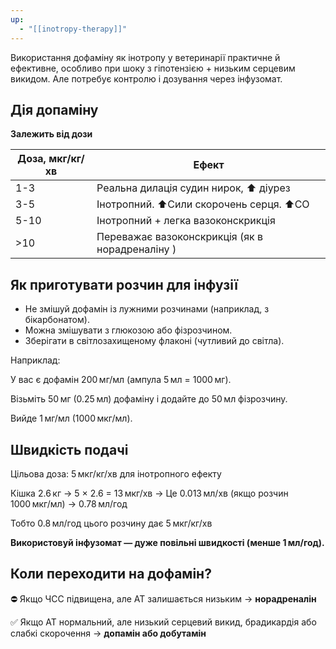 ```yaml
---
up:
  - "[[inotropy-therapy]]"
---
```



Використання дофаміну як інотропу у ветеринарії практичне й ефективне, особливо при шоку з гіпотензією + низьким серцевим викидом. Але потребує контролю і дозування через інфузомат.

## Дія допаміну
**Залежить від дози**

| Доза, мкг/кг/хв | Ефект                                           |
| --------------- | ----------------------------------------------- |
| 1-3             | Реальна дилація судин нирок, ⬆️ діурез          |
| 3-5             | Інотропний. ⬆️Сили скорочень серця. ⬆️CO        |
| 5-10            | Інотропний + легка вазоконскрикція              |
| >10             | Переважає вазоконскрикція (як в норадреналіну ) |
## Як приготувати розчин для інфузії
- Не змішуй дофамін із лужними розчинами (наприклад, з бікарбонатом).
- Можна змішувати з глюкозою або фізрозчином.
- Зберігати в світлозахищеному флаконі (чутливий до світла).

Наприклад:

У вас є дофамін 200 мг/мл (ампула 5 мл = 1000 мг).

Візьміть 50 мг (0.25 мл) дофаміну і додайте до 50 мл фізрозчину.

Вийде 1 мг/мл (1000 мкг/мл).
## Швидкість подачі

Цільова доза: 5 мкг/кг/хв для інотропного ефекту

Кішка 2.6 кг → 5 × 2.6 = 13 мкг/хв
→ Це 0.013 мл/хв (якщо розчин 1000 мкг/мл)
→ 0.78 мл/год

Тобто 0.8 мл/год цього розчину дає 5 мкг/кг/хв

**Використовуй інфузомат — дуже повільні швидкості (менше 1 мл/год).**

## Коли переходити на дофамін?

⛔ Якщо ЧСС підвищена, але АТ залишається низьким → **норадреналін**

✅ Якщо АТ нормальний, але низький серцевий викид, брадикардія або слабкі скорочення → **допамін або добутамін**

